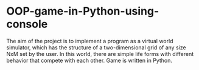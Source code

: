 # OOP-game-in-Python-using-console
The aim of the project is to implement a program as a virtual world simulator, which has the structure of a two-dimensional grid of any size NxM set by the user. In this world, there are simple life forms with different behavior that compete with each other. Game is written in Python.
